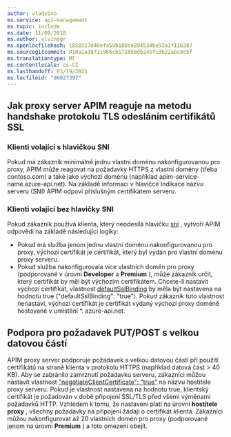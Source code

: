 ```yaml
---
author: vladvino
ms.service: api-management
ms.topic: include
ms.date: 11/09/2018
ms.author: vlvinogr
ms.openlocfilehash: 1858317d40efa59b188ce894534be93a1f11b287
ms.sourcegitcommit: 910a1a38711966cb171050db245fc3b22abc8c5f
ms.translationtype: MT
ms.contentlocale: cs-CZ
ms.lasthandoff: 03/19/2021
ms.locfileid: "96027397"
---
```

## <a name="how-apim-proxy-server-responds-with-ssl-certificates-in-the-tls-handshake"></a>Jak proxy server APIM reaguje na metodu handshake protokolu TLS odesláním certifikátů SSL

### <a name="clients-calling-with-sni-header"></a>Klienti volající s hlavičkou SNI
Pokud má zákazník minimálně jednu vlastní doménu nakonfigurovanou pro proxy, APIM může reagovat na požadavky HTTPS z vlastní domény (třeba contoso.com) a také jako výchozí doménu (například apim-service-name.azure-api.net). Na základě informací v hlavičce Indikace názvu serveru (SNI) APIM odpoví příslušným certifikátem serveru.

### <a name="clients-calling-without-sni-header"></a>Klienti volající bez hlavičky SNI
Pokud zákazník používá klienta, který neodesílá hlavičku [sni](https://tools.ietf.org/html/rfc6066#section-3) , vytvoří APIM odpovědi na základě následující logiky:

* Pokud má služba jenom jednu vlastní doménu nakonfigurovanou pro proxy, výchozí certifikát je certifikát, který byl vydán pro vlastní doménu proxy serveru.
* Pokud služba nakonfigurovala více vlastních domén pro proxy (podporované v úrovni **Developer** a **Premium** ), může zákazník určit, který certifikát by měl být výchozím certifikátem. Chcete-li nastavit výchozí certifikát, vlastnost [defaultSslBinding](/rest/api/apimanagement/2019-12-01/apimanagementservice/createorupdate#hostnameconfiguration) by měla být nastavena na hodnotu true ("defaultSslBinding": "true"). Pokud zákazník tuto vlastnost nenastaví, výchozí certifikát je certifikát vydaný výchozí proxy doméně hostované v umístění *. azure-api.net.

## <a name="support-for-putpost-request-with-large-payload"></a>Podpora pro požadavek PUT/POST s velkou datovou částí

APIM proxy server podporuje požadavek s velkou datovou částí při použití certifikátů na straně klienta v protokolu HTTPS (například datová část > 40 KB). Aby se zabránilo zamrznutí požadavku serveru, zákazníci můžou nastavit vlastnost ["negotiateClientCertificate": "true"](/rest/api/apimanagement/2019-12-01/ApiManagementService/CreateOrUpdate#hostnameconfiguration) na názvu hostitele proxy serveru. Pokud je vlastnost nastavena na hodnotu true, klientský certifikát je požadován v době připojení SSL/TLS před všemi výměnami požadavků HTTP. Vzhledem k tomu, že nastavení platí na úrovni **hostitele proxy** , všechny požadavky na připojení žádají o certifikát klienta. Zákazníci můžou nakonfigurovat až 20 vlastních domén pro proxy (podporované jenom na úrovni **Premium** ) a toto omezení obejít.